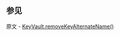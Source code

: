 ## 参见

原文 - [KeyVault.removeKeyAlternateName()]( https://docs.mongodb.com/manual/reference/method/KeyVault.removeKeyAlternateName/ )

